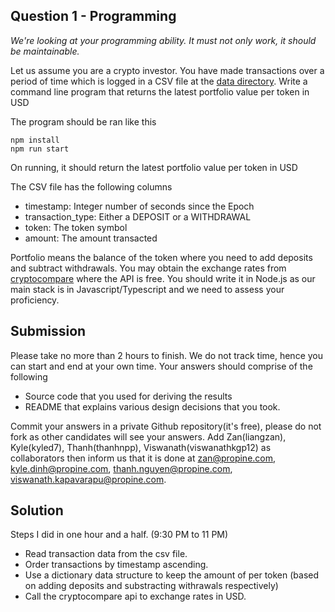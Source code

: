 ## Question 1 - Programming

_We're looking at your programming ability. It must not only work, it should be maintainable._

Let us assume you are a crypto investor. You have made transactions over a period of time which is logged in a CSV file at the [data directory](https://raw.githubusercontent.com/Propine/2b-boilerplate/master/data/transactions.csv). Write a command line program that returns the latest portfolio value per token in USD

The program should be ran like this

```
npm install
npm run start
```

On running, it should return the latest portfolio value per token in USD

The CSV file has the following columns

- timestamp: Integer number of seconds since the Epoch
- transaction_type: Either a DEPOSIT or a WITHDRAWAL
- token: The token symbol
- amount: The amount transacted

Portfolio means the balance of the token where you need to add deposits and subtract withdrawals. You may obtain the exchange rates from [cryptocompare](https://min-api.cryptocompare.com/documentation) where the API is free. You should write it in Node.js as our main stack is in Javascript/Typescript and we need to assess your proficiency.

## Submission

Please take no more than 2 hours to finish. We do not track time, hence you can start and end at your own time. Your answers should comprise of the following

- Source code that you used for deriving the results
- README that explains various design decisions that you took.

Commit your answers in a private Github repository(it's free), please do not fork as other candidates will see your answers. Add Zan(liangzan), Kyle(kyled7), Thanh(thanhnpp), Viswanath(viswanathkgp12) as collaborators then inform us that it is done at zan@propine.com, kyle.dinh@propine.com, thanh.nguyen@propine.com, viswanath.kapavarapu@propine.com.

## Solution

Steps I did in one hour and a half. (9:30 PM to 11 PM)

- Read transaction data from the csv file.
- Order transactions by timestamp ascending.
- Use a dictionary data structure to keep the amount of per token (based on adding deposits and substracting withrawals respectively)
- Call the cryptocompare api to exchange rates in USD.
